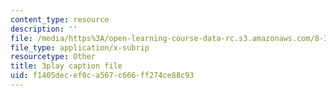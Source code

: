 ```yaml
---
content_type: resource
description: ''
file: /media/https%3A/open-learning-course-data-rc.s3.amazonaws.com/8-333-statistical-mechanics-i-statistical-mechanics-of-particles-fall-2013/f1405decef0ca567c666ff274ce88c93_ckUyxmwaC5E.srt
file_type: application/x-subrip
resourcetype: Other
title: 3play caption file
uid: f1405dec-ef0c-a567-c666-ff274ce88c93
---
```

